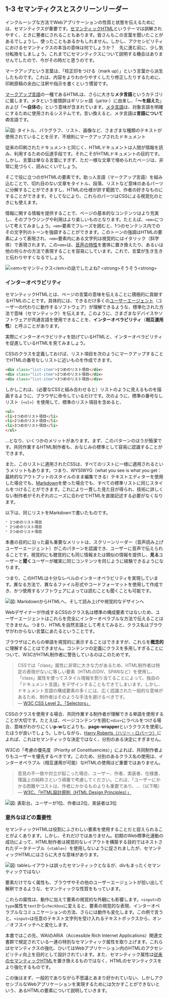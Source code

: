 ## 1-3 セマンティクスとスクリーンリーダー
インクルーシブな方法でWebアプリケーションの性質と状態を伝えるためには、セマンティクスが重要です。[セマンティックHTML](http://en.wikipedia.org/wiki/Semantic_HTML)というテーマは誤解されやすく、ときに悪者にされることもあります。皆さんもこの言葉を聞いたことがあるでしょうし、使ったこともあるかもしれません。しかし、アクセシビリティにおけるセマンティクスの本当の意味は何でしょうか？　先に進む前に、少し気分転換をしましょう。これまでにセマンティクスについて説明する機会はありませんでしたので、今がその時だと思うのです。

マークアップという言葉は、「校正印をつける（mark up）」という言葉から派生したものです。これは、内容をよりわかりやすくしたり修正したりするために、印刷原稿の余白に注釈や指示を書くという慣習です。

[マークアップ言語](http://en.wikipedia.org/wiki/Markup_language)の一種であるHTMLは、さらに大きな**メタ言語**というカテゴリに属します。メタという接頭辞はギリシャ語（μετα-）に由来し、「**〜を超えた**」および「**〜自体の**」という意味が含まれています。[メタ言語](http://en.wikipedia.org/wiki/Metalanguage)は、対象言語を明確にするために使用されるシステムです。言い換えると、メタ言語は**言語についての**言語です。

![図: タイトル、パラグラフ、リスト、画像など、さまざまな種類のテキストが使用されていることを示す、不規則にマークアップされたドキュメント](img-1-3_02.png)

従来の印刷されたドキュメントと同じく、HTMLドキュメントは人間が情報を読み、利用するための伝達手段です。それこそがHTMLドキュメントの目的です。しかし、言葉は単なる言葉にすぎず、ただ一様な文章で埋められたページは、非常に見づらく、読みにくいでしょう。

そこで役に立つのがHTMLの要素です。助っ人言語（マークアップ言語）を組み込むことで、切れ目のない文章をタイトル、段落、リストなど意味のあるパーツに分解することができますし、HTMLの仕様が許す範囲で、作者の好きなものにすることができます。そしてなにより、これらのパーツはCSSによる視覚化のときにも使えます。

情報に関する情報を提供することで、ページの基本的なコンテンツはより充実し、そのブラウジングや利用はより楽しいものとなります。たとえば、`<em>`について考えてみましょう。`<em>`要素でフレーズを囲むと、1つのセンテンス内でのその文字列のトーンを強調することができます。このトーンの強調はHTMLの要素によって表現され、`<em>`要素内にある文字列は視覚的にはイタリック（斜字体）で表現されます。この`<em>`は、[音声の特性](https://quote.ucsd.edu/phonoloblog/2006/07/26/phonetics-in-grammar/)を書体に置き換えたり、あるいは他の何らかの方法で表現することを容易にしています。これで、言葉が生き生きと伝わりやすくなるでしょう。

![&lt;em&gt;セマンティクス&lt;/em&gt;の話でしたよね? &lt;strong&gt;そうそう&lt;strong&gt;](img-1-3_01.png)

### インターオペラビリティ
セマンティックHTMLとは、ページの言葉の意味を伝えることに積極的に貢献するHTMLのことです。具体的には、できるだけ多くの[ユーザーエージェント](http://www.w3.org/TR/UAAG20/)（ユーザーの代わりに動作するソフトウェア）が理解できるような、標準化された方法で意味（セマンティック）を伝えます。このように、さまざまなデバイスやソフトウェアが共通言語を使用できることを、**インターオペラビリティ**（**相互運用性**）と呼ぶことがあります。

実際にインターオペラビリティを妨げているHTMLと、インターオペラビリティを促進しているHTMLを見てみましょう。

CSSのクラスを定義しておけば、リスト項目を次のようにマークアップすることでHTMLの番号なしリストに近いものを作成できます。

```HTML
<div class="list-item">1つめのリスト項目</div>
<div class="list-item">2つめのリスト項目</div>
<div class="list-item">3つめのリスト項目</div>
```

しかしこれは、（必要なCSSと組み合わせると）リストのように見えるものを描画するように、ブラウザに命令しているだけです。次のように、標準の番号なしリスト（`<ul>`）を使用して、標準のリスト項目を含めると、

```HTML
<ul>
<li>1つめのリスト項目</li>
<li>2つめのリスト項目</li>
<li>3つめのリスト項目</li>
</ul>
```

…となり、いくつかのメリットがあります。まず、このパターンのほうが簡潔です。共同作業するHTML制作者も、おなじみの標準として容易に認識することができます。

また、このリストに適用されたCSSは、すべてのリストに一様に適用されるというメリットもあります。つまり、WYSIWYG（what you see is what you get：最終的なアウトプットのスタイルのまま編集できる）テキストエディターを使用した場合でも、[Markdown](http://daringfireball.net/projects/markdown/)を使った場合でも、すべての標準リストに同じスタイルをつけることができます。これにより一貫した見た目が得られ、技術に詳しくない制作者がそれぞれのニーズに合わせてHTMLを直接記述する必要がなくなります。

以下は、同じリストをMarkdownで書いたものです。

```Markdown
* 1つめのリスト項目
* 2つめのリスト項目
* 3つめのリスト項目
```

本書の目的に沿った最も重要なメリットは、スクリーンリーダー（音声読み上げユーザーエージェント）がこのパターンを認識でき、ユーザーに音声で伝えられることです。視覚的にも聴覚的にも同じ情報または類似の情報を提供し、**見る**ユーザーと**聞く**ユーザーが確実に同じコンテンツを同じように経験できるようになります。

つまり、このHTMLは十分なレベルのインターオペラビリティを実現しています。異なる方法で、異なるファイル形式やコードフォーマットを使用して作成でき、かつ使用するソフトウェアによっては読むことも聞くことも可能です。

![図: MarkdownからHTMLへ、そして読み上げや視覚的なデザインへ](img-1-3_03.png)

Webデザイナーが作成するCSSのクラス名は標準の構成要素ではないため、ユーザーエージェントはこれらを完全にインターオペラブルな方法で伝えることはできません。つまり、HTMLを自然言語として考えてみると、クラス名はブラウザがわからない言葉にあたるということです。

ブラウザはこれらの単語を視覚的に表示することはできますが、これらを**概念的**に理解することはできません。コンテンツの定義にクラスを多用しすぎることについて、W3CがHTML制作者に警告しているのはこのためです。

>CSSでは「class」属性に非常に大きな力があるため、HTML制作者は特定の表現がないに等しい要素（HTMLのDIV、SPANなど）を使用し、「class」属性を使ってスタイル情報を割り当てることによって、独自の「ドキュメント言語」をデザインすることもできてしまいます。しかし、ドキュメント言語の構成要素の多くには、広く認識された一般的な意味があるため、制作者はそのような手法を避けるべきです。  
― [W3C CSS Level 2、「Selectors」](http://www.w3.org/TR/CSS2/selector.html#class-html)

CSSのクラスを使用する場合、共同作業する制作者が理解できる単語を使用することが大切です。たとえば、ページコンテンツを囲む`<div>`にラベルをつける場合、意味がわかりにくい**p-w**などよりも、**page-wrapper**というクラスを使用したほうが良いでしょう。しかしながら、[Harry Roberts（ハリー・ロバーツ）](http://csswizardry.com/2010/08/semantics-and-sensibility/)によれば、これはセマンティックな決定ではなく、分別のある決定にすぎません。

W3Cの「考慮の優先度（Priority of Constituencies）」によれば、共同制作者よりもユーザーを優先するべきです。このため、分別のあるクラス名の使用は、インターオペラブル（相互運用が可能）なHTMLの使用ほど重要ではありません。

>意見の不一致や対立が起こった場合、ユーザー、作者、実装者、仕様書、理論上の純粋さという順番で考慮してください。これは、「ユーザーにかかる困難やコストは、作者にかかるものよりも重要であり、…（以下略）  
― [W3C、「HTML設計原則（HTML Design Principles）」](http://www.w3.org/TR/html-design-principles/#priority-of-constituencies)

![図: 表彰台。ユーザーが1位、作者は2位、実装者は3位](img-1-3_04.png)

### 意外なほどの重要性

セマンティックHTMLは役割にふさわしい要素を使用することだと捉えられることがよくあります。しかし、それだけではありません。初期のWeb標準化運動の成功によって、HTML制作者は視覚的なレイアウトを構築する目的ではネストされたデータテーブル（`<table>`）を使用しないように促されましたが、セマンティックHTMLにはさらに大きな意味があります。

![図: tableレイアウトは誤ったセマンティックとなるが、divもまったくセマンティックではない](img-1-3_05.png)

要素だけでなく属性も、ブラウザやその他のユーザーエージェントが拾い出して解釈できるような、セマンティックな性質をもっています。

これらの属性は、動作に加えて要素の視覚的な外観にも影響します。`<input>`の`type`属性を`text`から`checkbox`に変えると、要素の視覚的な表現、インターオペラブルなコミュニケーションの方法、さらには動作も変化します。この例で言うと、`<input>`は任意のテキスト文字列を受け入れるテキストボックスから、オン／オフスイッチへと変化します。

本書ではこの先、WAIのARIA（Accessible Rich Internet Applications）関連文書群で規定されている一連の特別なセマンティック属性を取り上げます。これらはセマンティクスの強化、ひいてはWebアプリケーション内のHTMLのアクセシビリティ向上を目的として設計されています。また、セマンティック属性は[従来のセマンティックHTML](http://www.456bereastreet.com/archive/200711/posh_plain_old_semantic_html/)を置き換えるものではなく、HTMLのセマンティクスをより強化するものです。

この後はまず、一般的でありながら不思議とあまり好かれていない、しかしアクセシブルなWebアプリケーションを実現するためには欠かすことができないという、あるHTMLの要素について説明していきます。
